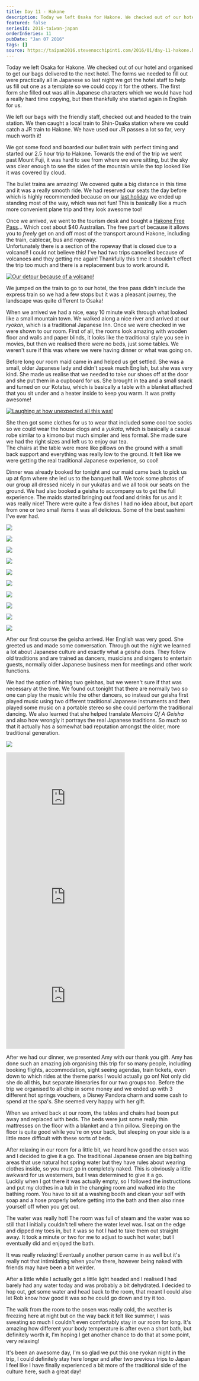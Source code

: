 ```yaml
---
title: Day 11 - Hakone
description: Today we left Osaka for Hakone. We checked out of our hotel and organised to get our bags delivered to the next hotel. The forms we needed ...
featured: false
seriesId: 2016-taiwan-japan
orderInSeries: 11
pubDate: "Jan 07 2016"
tags: []
source: https://taipan2016.stevenocchipinti.com/2016/01/day-11-hakone.html
---
```


Today we left Osaka for Hakone. We checked out of our hotel and organised to get our bags delivered to the next hotel. The forms we needed to fill out were practically all in Japanese so last night we got the hotel staff to help us fill out one as a template so we could copy it for the others. The first form she filled out was all in Japanese characters which we would have had a really hard time copying, but then thankfully she started again in English for us.

We left our bags with the friendly staff, checked out and headed to the train station. We then caught a local train to Shin-Osaka station where we could catch a JR train to Hakone. We have used our JR passes a lot so far, very much worth it!

We got some food and boarded our bullet train with perfect timing and started our 2.5 hour trip to Hakone. Towards the end of the trip we went past Mount Fuji, it was hard to see from where we were sitting, but the sky was clear enough to see the sides of the mountain while the top looked like it was covered by cloud.

The bullet trains are amazing! We covered quite a big distance in this time and it was a really smooth ride. We had reserved our seats the day before which is highly recommended because on our [last holiday](http://japan2013.stevenocchipinti.com/2013/01/day-9-arriving-in-tokyo.html) we ended up standing most of the way, which was not fun! This is basically like a much more convenient plane trip and they look awesome too!

Once we arrived, we went to the tourism desk and bought a [Hakone Free Pass](http://www.odakyu.jp/english/deels/freepass/hakone/)... Which cost about $40 Australian. The free part of because it allows you to _freely_ get on and off most of the transport around Hakone, including the train, cablecar, bus and ropeway.  
Unfortunately there is a section of the ropeway that is closed due to a volcano!! I could not believe this! I've had two trips cancelled because of volcanoes and they getting me again! Thankfully this time it shouldn't effect the trip too much and there is a replacement bus to work around it.

[![Our detour because of a volcano!](https://3.bp.blogspot.com/-92Z2ZFyQrwc/VpEKq-CTTrI/AAAAAAAAD28/1SiSy6NoT54/s320/20160108_101605.jpg)](https://3.bp.blogspot.com/-92Z2ZFyQrwc/VpEKq-CTTrI/AAAAAAAAD28/1SiSy6NoT54/s1600/20160108_101605.jpg)

We jumped on the train to go to our hotel, the free pass didn't include the express train so we had a few stops but it was a pleasant journey, the landscape was quite different to Osaka!

When we arrived we had a nice, easy 10 minute walk through what looked like a small mountain town. We walked along a nice river and arrived at our _ryokan_, which is a traditional Japanese Inn. Once we were checked in we were shown to our room. First of all, the rooms look amazing with wooden floor and walls and paper blinds, it looks like the traditional style you see in movies, but then we realised there were no beds, just some tables. We weren't sure if this was where we were having dinner or what was going on.

Before long our room maid came in and helped us get settled. She was a small, older Japanese lady and didn't speak much English, but she was very kind. She made us realise that we needed to take our shoes off at the door and she put them in a cupboard for us. She brought in tea and a small snack and turned on our Kotatsu, which is basically a table with a blanket attached that you sit under and a heater inside to keep you warm. It was pretty awesome!

[![Laughing at how unexpected all this was!](https://4.bp.blogspot.com/-kc4-oOgLdZM/VpEKq4LFnhI/AAAAAAAAD24/e6IDznlSESI/s320/20160107_161956.jpg)](https://4.bp.blogspot.com/-kc4-oOgLdZM/VpEKq4LFnhI/AAAAAAAAD24/e6IDznlSESI/s1600/20160107_161956.jpg)

She then got some clothes for us to wear that included some cool toe socks so we could wear the house clogs and a _yukata_, which is basically a casual robe similar to a kimono but much simpler and less formal. She made sure we had the right sizes and left us to enjoy our tea.  
The chairs at the table were more like pillows on the ground with a small back support and everything was really low to the ground. It felt like we were getting the real traditional Japanese experience, so cool!

Dinner was already booked for tonight and our maid came back to pick us up at 6pm where she led us to the banquet hall. We took some photos of our group all dressed nicely in our yukatas and we all took our seats on the ground. We had also booked a geisha to accompany us to get the full experience. The maids started bringing out food and drinks for us and it was really nice! There were quite a few dishes I had no idea about, but apart from one or two small items it was all delicious. Some of the best sashimi I've ever had.

[![](https://2.bp.blogspot.com/-5YIRPAQJKVI/VpEKq8H4UTI/AAAAAAAAD28/7DZoPffOtlY/s320/20160107_183650.jpg)](https://2.bp.blogspot.com/-5YIRPAQJKVI/VpEKq8H4UTI/AAAAAAAAD28/7DZoPffOtlY/s1600/20160107_183650.jpg)

[![](https://3.bp.blogspot.com/-i-NOoOhtc5w/VpEKq6RqXuI/AAAAAAAAD28/jIgvIQv6VkQ/s320/20160107_183626.jpg)](https://3.bp.blogspot.com/-i-NOoOhtc5w/VpEKq6RqXuI/AAAAAAAAD28/jIgvIQv6VkQ/s1600/20160107_183626.jpg)

[![](https://2.bp.blogspot.com/-V05_rK1KAHw/VpEKq3Um4CI/AAAAAAAAD28/wgDED0v2o6U/s320/20160107_182727.jpg)](https://2.bp.blogspot.com/-V05_rK1KAHw/VpEKq3Um4CI/AAAAAAAAD28/wgDED0v2o6U/s1600/20160107_182727.jpg)

[![](https://3.bp.blogspot.com/-YKzKNQfUnl8/VpEKqwCaqbI/AAAAAAAAD28/BYvfVax3XHc/s320/20160107_182419.jpg)](https://3.bp.blogspot.com/-YKzKNQfUnl8/VpEKqwCaqbI/AAAAAAAAD28/BYvfVax3XHc/s1600/20160107_182419.jpg)

[![](https://1.bp.blogspot.com/-M0c5wJRuBZM/VpEKqzskrcI/AAAAAAAAD28/GS-Z53AvC5c/s320/20160107_182351.jpg)](https://1.bp.blogspot.com/-M0c5wJRuBZM/VpEKqzskrcI/AAAAAAAAD28/GS-Z53AvC5c/s1600/20160107_182351.jpg)

[![](https://3.bp.blogspot.com/-p8pDurx5fcg/VpEKq9-EAaI/AAAAAAAAD28/Y0N2N85ICYI/s320/20160107_182044.jpg)](https://3.bp.blogspot.com/-p8pDurx5fcg/VpEKq9-EAaI/AAAAAAAAD28/Y0N2N85ICYI/s1600/20160107_182044.jpg)

[![](https://4.bp.blogspot.com/-EY8py_mIvGk/VpEKq32vWaI/AAAAAAAAD28/I3FqeURkL-o/s320/20160107_181431.jpg)](https://4.bp.blogspot.com/-EY8py_mIvGk/VpEKq32vWaI/AAAAAAAAD28/I3FqeURkL-o/s1600/20160107_181431.jpg)

[![](https://4.bp.blogspot.com/-nHhUpSOuBog/VpEKq8yzyHI/AAAAAAAAD28/huxdN5GaYbQ/s320/20160107_182035.jpg)](https://4.bp.blogspot.com/-nHhUpSOuBog/VpEKq8yzyHI/AAAAAAAAD28/huxdN5GaYbQ/s1600/20160107_182035.jpg)

[![](https://4.bp.blogspot.com/-swlKDzv2rSA/VpEKq1cR0vI/AAAAAAAAD24/tjwyJYQE3B8/s320/20160107_181237.jpg)](https://4.bp.blogspot.com/-swlKDzv2rSA/VpEKq1cR0vI/AAAAAAAAD24/tjwyJYQE3B8/s1600/20160107_181237.jpg)

[![](https://1.bp.blogspot.com/-2fYIkPY_RK0/VpEKq3MXlqI/AAAAAAAAD28/g12PUNmFYf8/s320/20160107_175904.jpg)](https://1.bp.blogspot.com/-2fYIkPY_RK0/VpEKq3MXlqI/AAAAAAAAD28/g12PUNmFYf8/s1600/20160107_175904.jpg)

After our first course the geisha arrived. Her English was very good. She greeted us and made some conversation. Through out the night we learned a lot about Japanese culture and exactly what a geisha does. They follow old traditions and are trained as dancers, musicians and singers to entertain guests, normally older Japanese business men for meetings and other work functions.

We had the option of hiring two geishas, but we weren't sure if that was necessary at the time. We found out tonight that there are normally two so one can play the music while the other dancers, so instead our geisha first played music using two different traditional Japanese instruments and then played some music on a portable stereo so she could perform the traditional dancing. We also learned that she helped translate _Memoirs Of A Geisha_ and also how wrongly it portrays the real Japanese traditions. So much so that it actually has a somewhat bad reputation amongst the older, more traditional generation.

[![](https://1.bp.blogspot.com/-XTQnd4do9fY/VpEKq1vgreI/AAAAAAAAD24/KzxzA9RoUXM/s320/20160107_185829.jpg)](https://1.bp.blogspot.com/-XTQnd4do9fY/VpEKq1vgreI/AAAAAAAAD24/KzxzA9RoUXM/s1600/20160107_185829.jpg)

<iframe width="320" height="266" src="https://www.youtube.com/embed/ehhaSwBSjCU" title="Geisha instrument 1" frameborder="0" allow="accelerometer; autoplay; clipboard-write; encrypted-media; gyroscope; picture-in-picture; web-share" allowfullscreen></iframe>

<iframe width="320" height="266" src="https://www.youtube.com/embed/GjMG9Dsu8z8" title="Geisha instrument 2" frameborder="0" allow="accelerometer; autoplay; clipboard-write; encrypted-media; gyroscope; picture-in-picture; web-share" allowfullscreen></iframe>

<iframe width="320" height="266" src="https://www.youtube.com/embed/e9CToonVcrM" title="Geisha dance" frameborder="0" allow="accelerometer; autoplay; clipboard-write; encrypted-media; gyroscope; picture-in-picture; web-share" allowfullscreen></iframe>

After we had our dinner, we presented Amy with our thank you gift. Amy has done such an amazing job organising this trip for so many people, including booking flights, accommodation, sight seeing agendas, train tickets, even down to which rides at the theme parks I would actually go on! Not only did she do all this, but separate itineraries for our two groups too. Before the trip we organised to all chip in some money and we ended up with 3 different hot springs vouchers, a Disney Pandora charm and some cash to spend at the spa's. She seemed very happy with her gift.

When we arrived back at our room, the tables and chairs had been put away and replaced with beds. The beds were just some really thin mattresses on the floor with a blanket and a thin pillow. Sleeping on the floor is quite good while you're on your back, but sleeping on your side is a little more difficult with these sorts of beds.

After relaxing in our room for a little bit, we heard how good the onsen was and I decided to give it a go. The traditional Japanese onsen are big bathing areas that use natural hot spring water but they have rules about wearing clothes inside, so you must go in completely naked. This is obviously a little awkward for us westerners, but I was determined to give it a go.  
Luckily when I got there it was actually empty, so I followed the instructions and put my clothes in a tub in the changing room and walked into the bathing room. You have to sit at a washing booth and clean your self with soap and a hose properly before getting into the bath and then also rinse yourself off when you get out.

The water was really hot! The room was full of steam and the water was so still that I initially couldn't tell where the water level was. I sat on the edge and dipped my toes in, but it was so hot I had to take them out straight away. It took a minute or two for me to adjust to such hot water, but I eventually did and enjoyed the bath.

It was really relaxing! Eventually another person came in as well but it's really not that intimidating when you're there, however being naked with friends may have been a bit weirder.

After a little while I actually got a little light headed and I realised I had barely had any water today and was probably a bit dehydrated. I decided to hop out, get some water and head back to the room, that meant I could also let Rob know how good it was so he could go down and try it too.

The walk from the room to the onsen was really cold, the weather is freezing here at night but on the way back it felt like summer, I was sweating so much I couldn't even comfortably stay in our room for long. It's amazing how different your body temperature is after even a short bath, but definitely worth it, I'm hoping I get another chance to do that at some point, very relaxing!

It's been an awesome day, I'm so glad we put this one ryokan night in the trip, I could definitely stay here longer and after two previous trips to Japan I feel like I have finally experienced a bit more of the traditional side of the culture here, such a great day!
